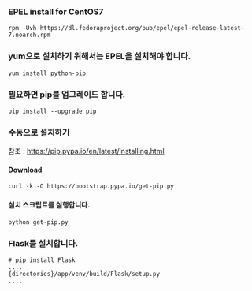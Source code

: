 ### EPEL install for CentOS7
```
rpm -Uvh https://dl.fedoraproject.org/pub/epel/epel-release-latest-7.noarch.rpm
```

### yum으로 설치하기 위해서는 EPEL을 설치해야 합니다.

```
yum install python-pip
```

### 필요하면 pip를 업그레이드 합니다.
```
pip install --upgrade pip
```


### 수동으로 설치하기
참조 : https://pip.pypa.io/en/latest/installing.html

#### Download
```
curl -k -O https://bootstrap.pypa.io/get-pip.py
```

#### 설치 스크립트를 실행합니다.
```
python get-pip.py
```

### Flask를 설치합니다.
```
# pip install Flask
....
{directories}/app/venv/build/Flask/setup.py
....
```

